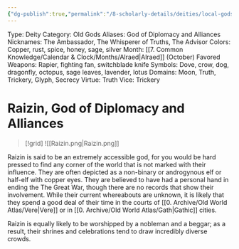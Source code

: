 ```yaml
---
{"dg-publish":true,"permalink":"/8-scholarly-details/deities/local-gods/raizin/","noteIcon":""}
---
```



Type: Deity
Category: Old Gods
Aliases: God of Diplomacy and Alliances
Nicknames: The Ambassador, The Whisperer of Truths, The Advisor
Colors: Copper, rust, spice, honey, sage, silver
Month: [[7. Common Knowledge/Calendar & Clock/Months/Alraed\|Alraed]]  (October)
Favored Weapons: Rapier, fighting fan, switchblade knife
Symbols: Dove, crow, dog, dragonfly, octopus, sage leaves, lavender, lotus
Domains: Moon, Truth, Trickery, Glyph, Secrecy
Virtue: Truth
Vice: Trickery

# Raizin, God of Diplomacy and Alliances

>[!grid]
![[Raizin.png\|Raizin.png]]

Raizin is said to be an extremely accessible god, for you would be hard pressed to find any corner of the world that is not marked with their influence. They are often depicted as a non-binary or androgynous elf or half-elf with copper eyes. They are believed to have had a personal hand in ending the The Great War, though there are no records that show their involvement. While their current whereabouts are unknown, it is likely that they spend a good deal of their time in the courts of [[0. Archive/Old World Atlas/Vere\|Vere]] or in [[0. Archive/Old World Atlas/Gath\|Gathic]] cities.

Raizin is equally likely to be worshipped by a nobleman and a beggar; as a result, their shrines and celebrations tend to draw incredibly diverse crowds.